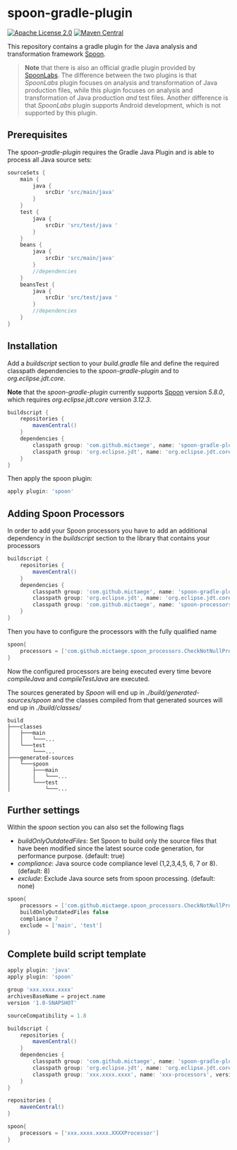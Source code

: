 # spoon-gradle-plugin

[![Apache License 2.0](https://img.shields.io/badge/license-Apache%202.0-blue.svg)](http://www.apache.org/licenses/LICENSE-2.0.html) [![Maven Central](https://img.shields.io/maven-central/v/com.github.mictaege/spoon-gradle-plugin.svg)](http://search.maven.org/#search%7Cga%7C1%7Cg%3A%22com.github.mictaege%22%20AND%20a%3A%22spoon-gradle-plugin%22)

This repository contains a gradle plugin for the Java analysis and transformation framework [Spoon](http://spoon.gforge.inria.fr/index.html).

> **Note** that there is also an official gradle plugin provided by [SpoonLabs](https://github.com/SpoonLabs/spoon-gradle-plugin).
> The difference between the two plugins is that _SpoonLabs_ plugin focuses on analysis and transformation of Java production files,
> while this plugin focuses on analysis and transformation of Java production _and_ test files. Another difference is that _SpoonLabs_ plugin
> supports Android development, which is not supported by this plugin.

## Prerequisites

The _spoon-gradle-plugin_ requires the Gradle Java Plugin and is able to process all Java source sets: 

```Groovy
sourceSets {
    main {
        java {
            srcDir 'src/main/java'
        }
    }
    test {
        java {
            srcDir 'src/test/java '
        }        
    }
    beans {
        java {
            srcDir 'src/main/java'
        }
        //dependencies
    }
    beansTest {
        java {
            srcDir 'src/test/java '
        }
        //dependencies        
    }
}
```

## Installation

Add a _buildscript_ section to your _build.gradle_ file and define the required classpath dependencies to the _spoon-gradle-plugin_ and to _org.eclipse.jdt.core_.

**Note** that the _spoon-gradle-plugin_ currently supports [Spoon](http://spoon.gforge.inria.fr/index.html) version _5.8.0_, which requires _org.eclipse.jdt.core_ version _3.12.3_.      

```Groovy
buildscript {
    repositories {
        mavenCentral()
    }
    dependencies {
        classpath group: 'com.github.mictaege', name: 'spoon-gradle-plugin', version:'x.x'
        classpath group: 'org.eclipse.jdt', name: 'org.eclipse.jdt.core', version: '3.12.3'
    }
}
```

Then apply the spoon plugin:

```Groovy
apply plugin: 'spoon'
```

## Adding Spoon Processors

In order to add your Spoon processors you have to add an additional dependency in the _buildscript_ section to the library that contains your processors 

```Groovy
buildscript {
    repositories {
        mavenCentral()
    }
    dependencies {
        classpath group: 'com.github.mictaege', name: 'spoon-gradle-plugin', version:'x.x'
        classpath group: 'org.eclipse.jdt', name: 'org.eclipse.jdt.core', version: '3.12.3'
        classpath group: 'com.github.mictaege', name: 'spoon-processors', version: '1.0'
    }
}
```

Then you have to configure the processors with the fully qualified name

```Groovy
spoon{
    processors = ['com.github.mictaege.spoon_processors.CheckNotNullProcessor']
}
```

Now the configured processors are being executed every time bevore _compileJava_ and _compileTestJava_ are executed.  

The sources generated by _Spoon_ will end up in _./build/generated-sources/spoon_ and the classes compiled from that generated sources
will end up in  _./build/classes/_

```
build
├───classes
│   ├───main
│   │   └───...
│   └───test
│       └───...
├───generated-sources
│   └───spoon
│       ├───main
│       │   └───...
│       └───test
│           └───...

```


## Further settings

Within the _spoon_ section you can also set the following flags 
- _buildOnlyOutdatedFiles_: Set Spoon to build only the source files that have been modified since the latest source code generation, for performance purpose. (default: true) 
- _compliance_: Java source code compliance level (1,2,3,4,5, 6, 7 or 8). (default: 8)
- _exclude_: Exclude Java source sets from spoon processing. (default: none)

```Groovy
spoon{
    processors = ['com.github.mictaege.spoon_processors.CheckNotNullProcessor']
    buildOnlyOutdatedFiles false
    compliance 7
    exclude = ['main', 'test']
}
```

## Complete build script template

```Groovy
apply plugin: 'java'
apply plugin: 'spoon'

group 'xxx.xxxx.xxxx'
archivesBaseName = project.name
version '1.0-SNAPSHOT'

sourceCompatibility = 1.8

buildscript {
    repositories {
        mavenCentral()
    }
    dependencies {
        classpath group: 'com.github.mictaege', name: 'spoon-gradle-plugin', version:'x.x'
        classpath group: 'org.eclipse.jdt', name: 'org.eclipse.jdt.core', version: '3.12.3'
        classpath group: 'xxx.xxxx.xxxx', name: 'xxx-processors', version: 'x.x'
    }
}

repositories {
    mavenCentral()
}

spoon{
    processors = ['xxx.xxxx.xxxx.XXXXProcessor']
}
```
